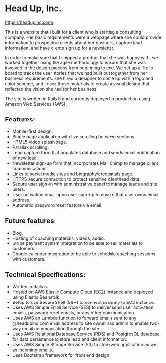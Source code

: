 # Head Up, Inc.

https://headupinc.com/

This is a website that I built for a client who is starting a consulting company. Her basic requirements were a webpage where she could provide information to prospective clients about her business, capture lead information, and have clients sign up for a newsletter. 

In order to make sure that I shipped a product that she was happy with, we worked together using the agile methodology to ensure that she was involved in the design process from beginning to end. We set up a Trello board to track the user stories that we had built out together from her business requirements. She hired a designer to come up with a logo and color scheme, and I used those materials to create a visual design that reflected the vision she had for her business.

The site is written in Rails 5 and currently deployed in production using Amazon Web Services (AWS). 

## Features:

* Mobile-first design.
* Single page application with live scrolling between sections.
* HTML5 video splash page.
* Parallax scrolling.
* Lead capture form that populates database and sends email notification of new lead.
* Newsletter sign-up form that incorporates Mail Chimp to manage client communications.
* Links to social media sites and biography/credentials page.
* HTTPS secure connection to protect sensitive client/lead data.
* Secure user sign-in with administrative panel to manage leads and site users.
* User activation email upon user sign-up to ensure that user owns email address.
* Automatic password reset feature via email.

## Future features:

* Blog.
* Hosting of coaching materials, videos, audio.
* Stripe payment system integration to be able to sell materials to customers.
* Google calendar integration to be able to schedule coaching sessions with customers.


## Technical Specifications:

* Written in Rails 5.
* Hosted on AWS Elastic Compute Cloud (EC2) instance and deployed using Elastic Beanstalk.
* Setup to use Secure Shell (SSH) to connect securely to EC2 instance.
* Uses AWS Simple Email Service (SES) to deliver send user activation emails, password reset emails, or any other communication.
* Uses AWS an Lambda function to forward emails sent to any @headupinc.com email address to site owner and admin to enable two-way email communication through the site.
* Uses AWS Relational Database Service (RDS) and PostgresQL database for data persistence to store lead and client information.
* Uses AWS Simple Storage Service (S3) to store web application as well as incoming emails.
* Uses Bootstrap framework for front end design.



